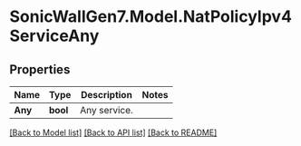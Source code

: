 # SonicWallGen7.Model.NatPolicyIpv4ServiceAny

## Properties

Name | Type | Description | Notes
------------ | ------------- | ------------- | -------------
**Any** | **bool** | Any service. | 

[[Back to Model list]](../README.md#documentation-for-models) [[Back to API list]](../README.md#documentation-for-api-endpoints) [[Back to README]](../README.md)


